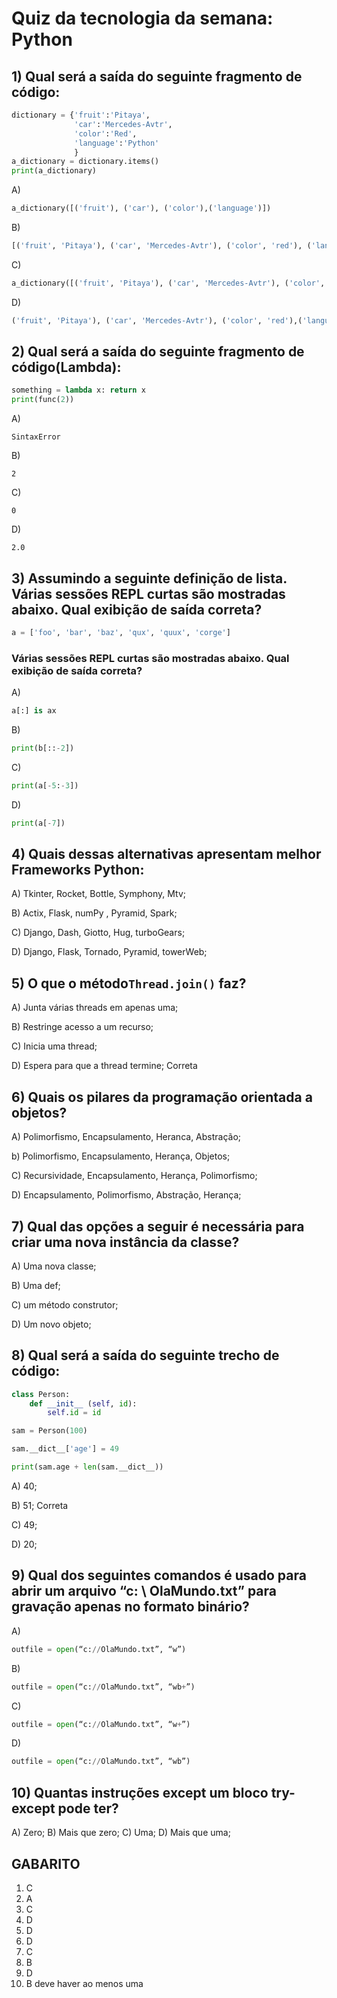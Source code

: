 # Quiz da tecnologia da semana: Python

## 1) Qual será a saída do seguinte fragmento de código:
```py
dictionary = {'fruit':'Pitaya',             
              'car':'Mercedes-Avtr',
              'color':'Red',
              'language':'Python'
              }
a_dictionary = dictionary.items()
print(a_dictionary)
```

A)
```py
a_dictionary([('fruit'), ('car'), ('color'),('language')])
```
B)
```py
[('fruit', 'Pitaya'), ('car', 'Mercedes-Avtr'), ('color', 'red'), ('language','Python')]
```
C)
```py
a_dictionary([('fruit', 'Pitaya'), ('car', 'Mercedes-Avtr'), ('color', 'Red'),('language','Python')])
```
D)
```py
('fruit', 'Pitaya'), ('car', 'Mercedes-Avtr'), ('color', 'red'),('language','Python')
```

## 2) Qual será a saída do seguinte fragmento de código(Lambda):

```py
something = lambda x: return x
print(func(2))
```

A)
```
SintaxError
```
B)
```
2
```
C)
```
0
```
D)
```
2.0
```

## 3) Assumindo a seguinte definição de lista. Várias sessões REPL curtas são mostradas abaixo. Qual exibição de saída correta?

```py
a = ['foo', 'bar', 'baz', 'qux', 'quux', 'corge']
```

### Várias sessões REPL curtas são mostradas abaixo. Qual exibição de saída correta?
A)
```py
a[:] is ax
```

B)
```py
print(b[::-2])
```

C)
```py
print(a[-5:-3])
```
D)
```py
print(a[-7])
```

## 4) Quais dessas alternativas apresentam melhor Frameworks Python:

A) Tkinter, Rocket,  Bottle, Symphony, Mtv;

B) Actix, Flask, numPy , Pyramid, Spark;

C) Django, Dash, Giotto, Hug, turboGears;

D) Django, Flask, Tornado, Pyramid, towerWeb;

## 5) O que o método<code>Thread.join()</code> faz?

A) Junta várias threads em apenas uma;

B) Restringe acesso a um recurso;

C) Inicia uma thread;

D) Espera para que a thread termine; Correta

## 6) Quais os pilares da programação orientada a objetos?

A) Polimorfismo, Encapsulamento, Heranca, Abstração;

b) Polimorfismo, Encapsulamento, Herança, Objetos;

C) Recursividade, Encapsulamento, Herança, Polimorfismo;

D) Encapsulamento, Polimorfismo, Abstração, Herança;

## 7) Qual das opções a seguir é necessária para criar uma nova instância da classe?

A) Uma nova classe;

B) Uma def;

C) um método construtor;

D) Um novo objeto;

## 8) Qual será a saída do seguinte trecho de código:

```py
class Person:
    def __init__ (self, id):
        self.id = id

sam = Person(100)

sam.__dict__['age'] = 49

print(sam.age + len(sam.__dict__))
```

A) 40;

B) 51; Correta

C) 49;

D) 20;

## 9) Qual dos seguintes comandos é usado para abrir um arquivo “c: \ OlaMundo.txt” para gravação apenas no formato binário?

A)
```py
outfile = open(“c://OlaMundo.txt”, “w”)
```
B)
```py
outfile = open(“c://OlaMundo.txt”, “wb+”)
```

C)
```py
outfile = open(“c://OlaMundo.txt”, “w+”)
```

D)
```py
outfile = open(“c://OlaMundo.txt”, “wb”)
```

## 10) Quantas instruções except um bloco try-except pode ter?

A) Zero;
B) Mais que zero;
C) Uma;
D) Mais que uma;


## GABARITO
1) C
2) A
3) C
4) D
5) D
6) D
7) C
8) B
9) D
10) B deve haver ao menos uma


